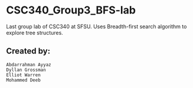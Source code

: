 # CSC340_Group3_BFS-lab
Last group lab of CSC340 at SFSU. Uses Breadth-first search algorithm to explore tree structures.

## Created by:
    Abdarrahman Ayyaz
    Dyllan Grossman
    Elliot Warren
    Mohammed Deeb
